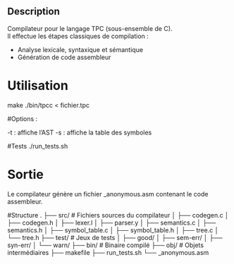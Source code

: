 ## Description
Compilateur pour le langage TPC (sous-ensemble de C).  
Il effectue les étapes classiques de compilation :
- Analyse lexicale, syntaxique et sémantique
- Génération de code assembleur

# Utilisation
make
./bin/tpcc < fichier.tpc

#Options :

-t : affiche l’AST
-s : affiche la table des symboles

#Tests 
./run_tests.sh

# Sortie
Le compilateur génère un fichier _anonymous.asm contenant le code assembleur.


#Structure
.
├── src/         # Fichiers sources du compilateur
│   ├── codegen.c
│   ├── codegen.h
│   ├── lexer.l
│   ├── parser.y
│   ├── semantics.c
│   ├── semantics.h
│   ├── symbol_table.c
│   ├── symbol_table.h
│   ├── tree.c
│   └── tree.h
├── test/        # Jeux de tests
│   ├── good/
│   ├── sem-err/
│   ├── syn-err/
│   └── warn/
├── bin/         # Binaire compilé
├── obj/         # Objets intermédiaires
├── makefile
├── run_tests.sh
└── _anonymous.asm
